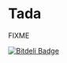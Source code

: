 # Tada

FIXME


[![Bitdeli Badge](https://d2weczhvl823v0.cloudfront.net/agmen-hu/tada/trend.png)](https://bitdeli.com/free "Bitdeli Badge")

